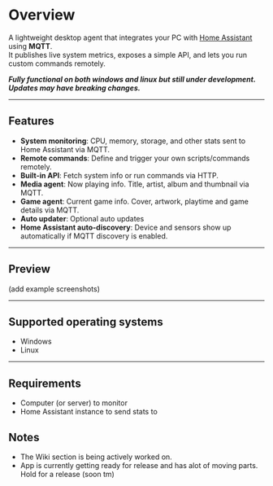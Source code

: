 # Overview

A lightweight desktop agent that integrates your PC with [Home Assistant](https://www.home-assistant.io/) using **MQTT**.  
It publishes live system metrics, exposes a simple API, and lets you run custom commands remotely.

***Fully functional on both windows and linux but still under development. Updates may have breaking changes.***

---

## Features

- **System monitoring**: CPU, memory, storage, and other stats sent to Home Assistant via MQTT.
- **Remote commands**: Define and trigger your own scripts/commands remotely.
- **Built-in API**: Fetch system info or run commands via HTTP.
- **Media agent**: Now playing info. Title, artist, album and thumbnail via MQTT.
- **Game agent**: Current game info. Cover, artwork, playtime and game details via MQTT.
- **Auto updater**: Optional auto updates
- **Home Assistant auto-discovery**: Device and sensors show up automatically if MQTT discovery is enabled.

---

## Preview 
(add example screenshots)

---

## Supported operating systems
- Windows
- Linux

---

## Requirements
- Computer (or server) to monitor
- Home Assistant instance to send stats to


## Notes

- The Wiki section is being actively worked on.
- App is currently getting ready for release and has alot of moving parts. Hold for a release (soon tm)